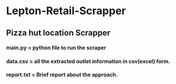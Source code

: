 # Lepton-Retail-Scrapper
## Pizza hut location Scrapper

#### main.py = python file to run the scraper


#### data.csv = all the extracted outlet information in csv(excel) form.


#### report.txt = Brief report about the approach.
